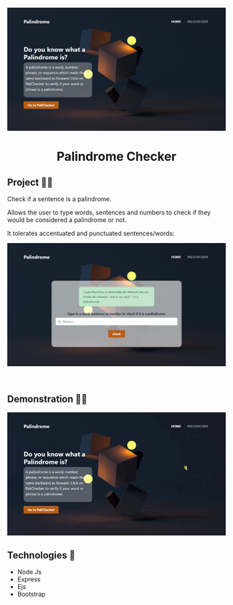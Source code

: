<div align="center"> 

![](readme-Img/pc-img1.png)
# Palindrome Checker

</div>


## Project 👩‍🔬 
  Check if a sentence is a palindrome.

  Allows the user to type words, sentences and numbers to check if they would be considered a palindrome or not. 
  
  It tolerates accentuated and punctuated sentences/words:

![](readme-Img/pc-img2.png)

<br>

## Demonstration 🐱‍🏍

![](readme-Img/pc-gif.gif)

## Technologies 🐛

  * Node Js
  * Express
  * Ejs
  * Bootstrap
  


